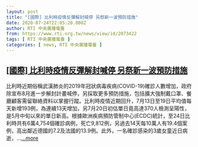 ```yaml
---
layout: post
title: "[國際] 比利時疫情反彈解封喊停 另祭新一波預防措施"
date: 2020-07-24T22:05:20.000Z
author: RTI 中央廣播電臺
from: https://www.rti.org.tw/news/view/id/2073422
tags: [ RTI 中央廣播電臺 ]
categories: [ news, RTI 中央廣播電臺 ]
---
```

<!--1595628320000-->
[[國際] 比利時疫情反彈解封喊停 另祭新一波預防措施](https://www.rti.org.tw/news/view/id/2073422)
------

<div>
比利時近期俗稱武漢肺炎的2019年冠狀病毒疾病(COVID-19)確診人數增加，政府除宣布8月進一步解封計畫喊停，另採取更多預防措施，包括擴大強制戴口罩、餐廳顧客需留聯絡資料以掌握行蹤。比利時疫情近期回升，7月13日至19日平均值每天新增193例，為連續13天增加，另7月20日初估單日竟高達370人檢測呈陽性，是5月中旬以來的單日新高。根據歐洲疾病預防管制中心(ECDC)統計，至24日比利時共有6萬4,754個確診病例，死亡9,812例，另過去14天每10萬人有19.4個案例，高出鄰近德國的7.2及法國的13.9例。此外，一名確診感染的3歲女童近日病逝，...<a target="_blank" href="https://www.rti.org.tw/news/view/id/2073422">...more</a>
</div>
